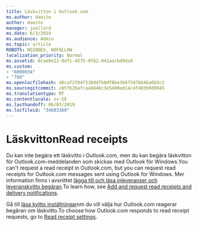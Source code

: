 ```yaml
---
title: Läskvitton i Outlook.com
ms.author: daeite
author: daeite
manager: joallard
ms.date: 6/3/2019
ms.audience: Admin
ms.topic: article
ROBOTS: NOINDEX, NOFOLLOW
localization_priority: Normal
ms.assetid: 8cae0e22-0dfc-4575-9f62-041aacbd9da9
ms.custom:
- "8000034"
- "768"
ms.openlocfilehash: d0caf2f04f330ddfb0df8be3687597bb46a6b3c1
ms.sourcegitcommit: c65fb26afcaa8446c3e5490ed14c4f403b9d0945
ms.translationtype: MT
ms.contentlocale: sv-SE
ms.lasthandoff: 06/03/2019
ms.locfileid: "34683360"
---
```

# <a name="read-receipts"></a><span data-ttu-id="d6ea7-102">Läskvitton</span><span class="sxs-lookup"><span data-stu-id="d6ea7-102">Read receipts</span></span>

<span data-ttu-id="d6ea7-103">Du kan inte begära ett läskvitto i Outlook.com, men du kan begära läskvitton för Outlook.com-meddelanden som skickas med Outlook för Windows.</span><span class="sxs-lookup"><span data-stu-id="d6ea7-103">You can't request a read receipt in Outlook.com, but you can request read receipts for Outlook.com messages sent using Outlook for Windows.</span></span> <span data-ttu-id="d6ea7-104">Mer information finns i avsnittet [lägga till och läsa inleveranser och leveranskvitto begäran](https://support.office.com/article/a34bf70a-4c2c-4461-b2a1-12e4a7a92141).</span><span class="sxs-lookup"><span data-stu-id="d6ea7-104">To learn how, see [Add and request read receipts and delivery notifications](https://support.office.com/article/a34bf70a-4c2c-4461-b2a1-12e4a7a92141).</span></span>
  
<span data-ttu-id="d6ea7-105">Gå till [läsa kvitto inställningar](https://outlook.live.com/mail/options/mail/handling/readReceipts)om du vill välja hur Outlook.com reagerar begäran om läskvitto.</span><span class="sxs-lookup"><span data-stu-id="d6ea7-105">To choose how Outlook.com responds to read receipt requests, go to [Read receipt settings](https://outlook.live.com/mail/options/mail/handling/readReceipts).</span></span>